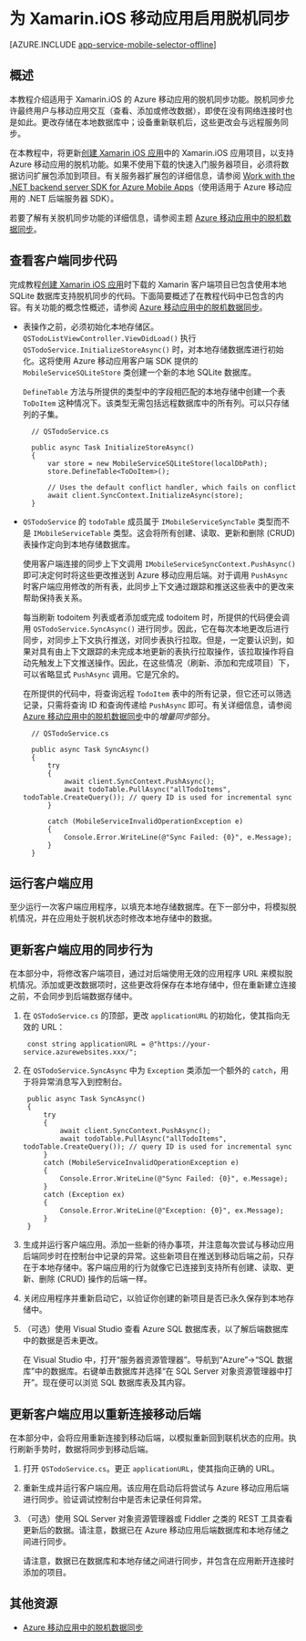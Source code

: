 <properties
    pageTitle="为 Azure 移动应用启用脱机同步 (Xamarin iOS)"
    description="了解如何在 Xamarin iOS 应用程序中使用应用服务移动应用缓存和同步脱机数据"
    documentationCenter="xamarin"
    authors="adrianhall"
    manager="dwrede"
    editor=""
    services="app-service\mobile"/>

<tags
    ms.service="app-service-mobile"
    ms.workload="mobile"
    ms.tgt_pltfrm="mobile-xamarin-ios"
    ms.devlang="dotnet"
    ms.topic="article"
    ms.date="10/01/2016"
    wacn.date="11/21/2016"
    ms.author="adrianha"/>

# 为 Xamarin.iOS 移动应用启用脱机同步

[AZURE.INCLUDE [app-service-mobile-selector-offline](../../includes/app-service-mobile-selector-offline.md)]

## 概述

本教程介绍适用于 Xamarin.iOS 的 Azure 移动应用的脱机同步功能。脱机同步允许最终用户与移动应用交互（查看、添加或修改数据），即使在没有网络连接时也是如此。更改存储在本地数据库中；设备重新联机后，这些更改会与远程服务同步。

在本教程中，将更新[创建 Xamarin iOS 应用]中的 Xamarin.iOS 应用项目，以支持 Azure 移动应用的脱机功能。如果不使用下载的快速入门服务器项目，必须将数据访问扩展包添加到项目。有关服务器扩展包的详细信息，请参阅 [Work with the .NET backend server SDK for Azure Mobile Apps](/documentation/articles/app-service-mobile-dotnet-backend-how-to-use-server-sdk/)（使用适用于 Azure 移动应用的 .NET 后端服务器 SDK）。

若要了解有关脱机同步功能的详细信息，请参阅主题 [Azure 移动应用中的脱机数据同步]。

## 查看客户端同步代码

完成教程[创建 Xamarin iOS 应用]时下载的 Xamarin 客户端项目已包含使用本地 SQLite 数据库支持脱机同步的代码。下面简要概述了在教程代码中已包含的内容。有关功能的概念性概述，请参阅 [Azure 移动应用中的脱机数据同步]。

* 表操作之前，必须初始化本地存储区。`QSTodoListViewController.ViewDidLoad()` 执行 `QSTodoService.InitializeStoreAsync()` 时，对本地存储数据库进行初始化。这将使用 Azure 移动应用客户端 SDK 提供的 `MobileServiceSQLiteStore` 类创建一个新的本地 SQLite 数据库。

	`DefineTable` 方法与所提供的类型中的字段相匹配的本地存储中创建一个表 `ToDoItem` 这种情况下。该类型无需包括远程数据库中的所有列。可以只存储列的子集。

		// QSTodoService.cs

        public async Task InitializeStoreAsync()
        {
            var store = new MobileServiceSQLiteStore(localDbPath);
            store.DefineTable<ToDoItem>();

            // Uses the default conflict handler, which fails on conflict
            await client.SyncContext.InitializeAsync(store);
        }


* `QSTodoService` 的 `todoTable` 成员属于 `IMobileServiceSyncTable` 类型而不是 `IMobileServiceTable` 类型。这会将所有创建、读取、更新和删除 (CRUD) 表操作定向到本地存储数据库。

	使用客户端连接的同步上下文调用 `IMobileServiceSyncContext.PushAsync()` 即可决定何时将这些更改推送到 Azure 移动应用后端。对于调用 `PushAsync` 时客户端应用修改的所有表，此同步上下文通过跟踪和推送这些表中的更改来帮助保持表关系。

	每当刷新 todoitem 列表或者添加或完成 todoitem 时，所提供的代码便会调用 `QSTodoService.SyncAsync()` 进行同步。因此，它在每次本地更改后进行同步，对同步上下文执行推送，对同步表执行拉取。但是，一定要认识到，如果对具有由上下文跟踪的未完成本地更新的表执行拉取操作，该拉取操作将自动先触发上下文推送操作。因此，在这些情况（刷新、添加和完成项目）下，可以省略显式 `PushAsync` 调用。它是冗余的。

    在所提供的代码中，将查询远程 `TodoItem` 表中的所有记录，但它还可以筛选记录，只需将查询 ID 和查询传递给 `PushAsync` 即可。有关详细信息，请参阅 [Azure 移动应用中的脱机数据同步]中的*增量同步*部分。

	<!-- Need updated conflict handling info : `InitializeAsync` uses the default conflict handler, which fails whenever there is a conflict. To provide a custom conflict handler, see the tutorial [Handling conflicts with offline support for Mobile Services].
	-->


		// QSTodoService.cs

        public async Task SyncAsync()
        {
            try
            {
                await client.SyncContext.PushAsync();
                await todoTable.PullAsync("allTodoItems", todoTable.CreateQuery()); // query ID is used for incremental sync
            }

            catch (MobileServiceInvalidOperationException e)
            {
                Console.Error.WriteLine(@"Sync Failed: {0}", e.Message);
            }
        }


## 运行客户端应用

至少运行一次客户端应用程序，以填充本地存储数据库。在下一部分中，将模拟脱机情况，并在应用处于脱机状态时修改本地存储中的数据。


## 更新客户端应用的同步行为

在本部分中，将修改客户端项目，通过对后端使用无效的应用程序 URL 来模拟脱机情况。添加或更改数据项时，这些更改将保存在本地存储中，但在重新建立连接之前，不会同步到后端数据存储中。

1. 在 `QSTodoService.cs` 的顶部，更改 `applicationURL` 的初始化，使其指向无效的 URL：

        const string applicationURL = @"https://your-service.azurewebsites.xxx/";


2. 在 `QSTodoService.SyncAsync` 中为 `Exception` 类添加一个额外的 `catch`，用于将异常消息写入到控制台。

        public async Task SyncAsync()
        {
            try
            {
                await client.SyncContext.PushAsync();
                await todoTable.PullAsync("allTodoItems", todoTable.CreateQuery()); // query ID is used for incremental sync
            }
            catch (MobileServiceInvalidOperationException e)
            {
                Console.Error.WriteLine(@"Sync Failed: {0}", e.Message);
            }
            catch (Exception ex)
            {
                Console.Error.WriteLine(@"Exception: {0}", ex.Message);
            }
        }

3. 生成并运行客户端应用。添加一些新的待办事项，并注意每次尝试与移动应用后端同步时在控制台中记录的异常。这些新项目在推送到移动后端之前，只存在于本地存储中。客户端应用的行为就像它已连接到支持所有创建、读取、更新、删除 (CRUD) 操作的后端一样。

4. 关闭应用程序并重新启动它，以验证你创建的新项目是否已永久保存到本地存储中。

5. （可选）使用 Visual Studio 查看 Azure SQL 数据库表，以了解后端数据库中的数据是否未更改。

	在 Visual Studio 中，打开“服务器资源管理器”。导航到“Azure”->“SQL 数据库”中的数据库。右键单击数据库并选择“在 SQL Server 对象资源管理器中打开”。现在便可以浏览 SQL 数据库表及其内容。


## 更新客户端应用以重新连接移动后端

在本部分中，会将应用重新连接到移动后端，以模拟重新回到联机状态的应用。执行刷新手势时，数据将同步到移动后端。

1. 打开 `QSTodoService.cs`。更正 `applicationURL`，使其指向正确的 URL。

2. 重新生成并运行客户端应用。该应用在启动后将尝试与 Azure 移动应用后端进行同步。验证调试控制台中是否未记录任何异常。

3. （可选）使用 SQL Server 对象资源管理器或 Fiddler 之类的 REST 工具查看更新后的数据。请注意，数据已在 Azure 移动应用后端数据库和本地存储之间进行同步。

    请注意，数据已在数据库和本地存储之间进行同步，并包含在应用断开连接时添加的项目。

## 其他资源

* [Azure 移动应用中的脱机数据同步]

<!-- ##Summary


<!-- Images -->

<!-- URLs. -->
[创建 Xamarin iOS 应用]: /documentation/articles/app-service-mobile-xamarin-ios-get-started/
[Azure 移动应用中的脱机数据同步]: /documentation/articles/app-service-mobile-offline-data-sync/
[How to use the Xamarin Component client for Azure Mobile Services]: /documentation/articles/partner-xamarin-mobile-services-how-to-use-client-library/

<!---HONumber=Mooncake_0919_2016-->